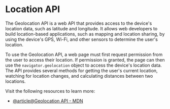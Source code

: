 # Location API

The Geolocation API is a web API that provides access to the device's location data, such as latitude and longitude. It allows web developers to build location-based applications, such as mapping and location sharing, by using the device's GPS, Wi-Fi, and other sensors to determine the user's location.

To use the Geolocation API, a web page must first request permission from the user to access their location. If permission is granted, the page can then use the `navigator.geolocation` object to access the device's location data. The API provides several methods for getting the user's current location, watching for location changes, and calculating distances between two locations.

Visit the following resources to learn more:

- [@article@Geolocation API - MDN](https://developer.mozilla.org/en-US/docs/Web/API/Geolocation_API)
